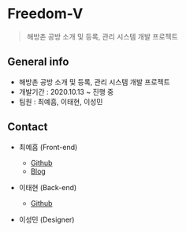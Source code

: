 # Freedom-V

> 해방촌 공방 소개 및 등록, 관리 시스템 개발 프로젝트

## General info

- 해방촌 공방 소개 및 등록, 관리 시스템 개발 프로젝트
- 개발기간 : 2020.10.13 ~ 진행 중
- 팀원 : 최예흠, 이태현, 이성민

## Contact

- 최예흠 (Front-end)

  - [Github](https://github.com/cyheum)
  - [Blog](https://velog.io/@cyheum)

- 이태현 (Back-end)

  - [Github](https://github.com/0417taehyun)

- 이성민 (Designer)
